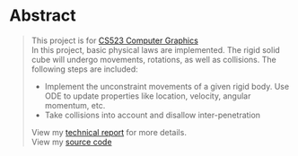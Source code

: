 # Abstract
> This project is for [CS523 Computer Graphics](https://orionquest.github.io/CS523/)  
> In this project, basic physical laws are implemented. The rigid solid cube will undergo movements, rotations, as well as collisions. 
> The following steps are included: 
> - Implement the unconstraint movements of a given rigid body. Use ODE to update properties like location, velocity, angular momentum, etc.
> - Take collisions into account and disallow inter-penetration  
>  
> View my [technical report](../report.pdf) for more details.  
> View my [source code](./code)
